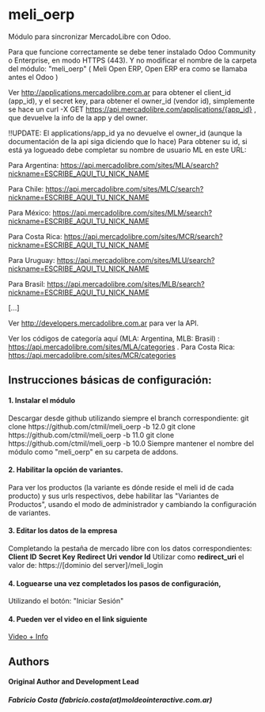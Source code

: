 meli_oerp
=========

Módulo para sincronizar MercadoLibre con Odoo.

Para que funcione correctamente se debe tener instalado Odoo Community o Enterprise, en modo HTTPS (443).
Y no modificar el nombre de la carpeta del módulo: "meli_oerp"  ( Meli Open ERP, Open ERP era como se llamaba antes el Odoo )

Ver http://applications.mercadolibre.com.ar para obtener el client_id (app_id), y el secret key, para obtener el owner_id (vendor id), simplemente se hace un curl -X GET https://api.mercadolibre.com/applications/{app_id} , que devuelve la info de la app y del owner.

!!UPDATE: El applications/app_id ya no devuelve el owner_id (aunque la documentación de la api siga diciendo que lo hace)
Para obtener su id, si está ya logueado debe completar su nombre de usuario ML en este URL:

Para Argentina: https://api.mercadolibre.com/sites/MLA/search?nickname=ESCRIBE_AQUI_TU_NICK_NAME

Para Chile: https://api.mercadolibre.com/sites/MLC/search?nickname=ESCRIBE_AQUI_TU_NICK_NAME

Para México: https://api.mercadolibre.com/sites/MLM/search?nickname=ESCRIBE_AQUI_TU_NICK_NAME

Para Costa Rica: https://api.mercadolibre.com/sites/MCR/search?nickname=ESCRIBE_AQUI_TU_NICK_NAME

Para Uruguay: https://api.mercadolibre.com/sites/MLU/search?nickname=ESCRIBE_AQUI_TU_NICK_NAME

Para Brasil: https://api.mercadolibre.com/sites/MLB/search?nickname=ESCRIBE_AQUI_TU_NICK_NAME

[...]

Ver http://developers.mercadolibre.com.ar para ver la API.

Ver los códigos de categoría aquí (MLA: Argentina, MLB: Brasil) :  https://api.mercadolibre.com/sites/MLA/categories .
Para Costa Rica: https://api.mercadolibre.com/sites/MCR/categories

<h2>Instrucciones básicas de configuración:</h2>

<h4>1. Instalar el módulo</h4>
Descargar desde github utilizando siempre el branch correspondiente:
git clone https://github.com/ctmil/meli_oerp -b 12.0
git clone https://github.com/ctmil/meli_oerp -b 11.0
git clone https://github.com/ctmil/meli_oerp -b 10.0
Siempre mantener el nombre del módulo como "meli_oerp" en su carpeta de addons.

<h4>2. Habilitar la opción de variantes.</h4>
Para ver los productos (la variante es dónde reside el meli id de cada producto) y sus urls respectivos, debe habilitar las "Variantes de Productos", usando el modo de administrador y cambiando la configuración de variantes.

<h4>3. Editar los datos de la empresa</h4>
Completando la pestaña de mercado libre con los datos correspondientes:
<b>Client ID</b>
<b>Secret Key</b>
<b>Redirect Uri</b>
<b>vendor Id</b>
Utilizar como <b>redirect_uri</b> el valor de: https://[dominio del server]/meli_login

<h4>4. Loguearse una vez completados los pasos de configuración,</h4> Utilizando el botón: "Iniciar Sesión"

<h4>4. Pueden ver el video en el link siguiente</h4>
<a href="https://www.moldeointeractive.com.ar/shop/product/instalacion-modulo-odoo-mercadolibre-15">Video + Info</a>


<h2>Authors</h2>
<h4>Original Author and Development Lead</h4>
<h5>Fabricio Costa (fabricio.costa(at)moldeointeractive.com.ar)</h5>

